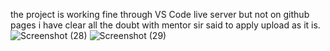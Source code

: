 the project is working fine through VS Code live server but not on github pages i have clear all the doubt with mentor sir said to apply upload as it is.
![Screenshot (28)](https://github.com/user-attachments/assets/4844fe6d-4e23-461c-9277-24f56dede7a3)
![Screenshot (29)](https://github.com/user-attachments/assets/5b176c0e-7f90-4d24-a140-1dc31c9d4e51)
